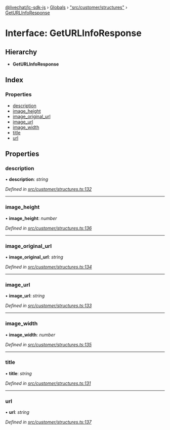 [@livechat/lc-sdk-js](../README.md) › [Globals](../globals.md) › ["src/customer/structures"](../modules/_src_customer_structures_.md) › [GetURLInfoResponse](_src_customer_structures_.geturlinforesponse.md)

# Interface: GetURLInfoResponse

## Hierarchy

* **GetURLInfoResponse**

## Index

### Properties

* [description](_src_customer_structures_.geturlinforesponse.md#description)
* [image_height](_src_customer_structures_.geturlinforesponse.md#image_height)
* [image_original_url](_src_customer_structures_.geturlinforesponse.md#image_original_url)
* [image_url](_src_customer_structures_.geturlinforesponse.md#image_url)
* [image_width](_src_customer_structures_.geturlinforesponse.md#image_width)
* [title](_src_customer_structures_.geturlinforesponse.md#title)
* [url](_src_customer_structures_.geturlinforesponse.md#url)

## Properties

###  description

• **description**: *string*

*Defined in [src/customer/structures.ts:132](https://github.com/livechat/lc-sdk-js/blob/3cb601c/src/customer/structures.ts#L132)*

___

###  image_height

• **image_height**: *number*

*Defined in [src/customer/structures.ts:136](https://github.com/livechat/lc-sdk-js/blob/3cb601c/src/customer/structures.ts#L136)*

___

###  image_original_url

• **image_original_url**: *string*

*Defined in [src/customer/structures.ts:134](https://github.com/livechat/lc-sdk-js/blob/3cb601c/src/customer/structures.ts#L134)*

___

###  image_url

• **image_url**: *string*

*Defined in [src/customer/structures.ts:133](https://github.com/livechat/lc-sdk-js/blob/3cb601c/src/customer/structures.ts#L133)*

___

###  image_width

• **image_width**: *number*

*Defined in [src/customer/structures.ts:135](https://github.com/livechat/lc-sdk-js/blob/3cb601c/src/customer/structures.ts#L135)*

___

###  title

• **title**: *string*

*Defined in [src/customer/structures.ts:131](https://github.com/livechat/lc-sdk-js/blob/3cb601c/src/customer/structures.ts#L131)*

___

###  url

• **url**: *string*

*Defined in [src/customer/structures.ts:137](https://github.com/livechat/lc-sdk-js/blob/3cb601c/src/customer/structures.ts#L137)*
